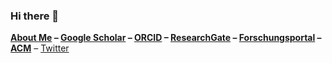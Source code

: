 ### Hi there 👋

**[About Me](https://www.dbse.ovgu.de/Mitarbeiter/Elias+Kuiter.html)
– [Google Scholar](https://scholar.google.de/citations?user=iEVEpeIAAAAJ)
– [ORCID](https://orcid.org/0000-0003-0429-2461)
– [ResearchGate](https://www.researchgate.net/profile/Elias_Kuiter)
– [Forschungsportal](https://forschung-sachsen-anhalt.de/pl/kuiter-117313)
– [ACM](https://dl.acm.org/profile/99659308621)**
– [Twitter](https://twitter.com/ekuiter)
